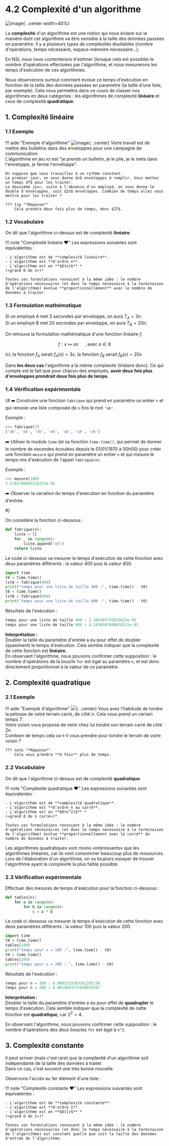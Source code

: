 # 4.2 Complexité d'un algorithme 

![image](data/meme.png){: .center width=40%}


La **complexité** d'un algorithme est une notion qui nous éclaire sur la manière dont cet algorithme va être sensible à la taille des données passées en paramètre. Il y a plusieurs types de complexités étudiables (nombre d'opérations, temps nécessaire, espace-mémoire nécessaire...).

En NSI, nous nous contenterons d'estimer (lorsque cela est possible) le nombre d'opérations effectuées par l'algorithme, et nous mesurerons les temps d'exécution de ces algortihmes. 

Nous observerons surtout comment évolue ce temps d'exécution en fonction de la taille des données passées en paramètre (la taille d'une liste, par exemple). Cela nous permettra dans ce cours de classer nos algorithmes en deux catégories : les algorithmes de complexité **linéaire** et ceux de complexité **quadratique**.


## 1. Complexité linéaire

### 1.1 Exemple 

!!! aide "Exemple d'algorithme"
    ![image](data/env.png){: .center}
    Votre travail est de mettre des bulletins dans des enveloppes pour une campagne de communication.  
    L'algorithme en jeu ici est "je prends un bulletin, je le plie, je le mets dans l'enveloppe, je ferme l'enveloppe". 
    
    On suppose que vous travaillez à un rythme constant.  
    Le premier jour, on vous donne $n$ enveloppes à remplir. Vous mettez un temps $T$ pour les traiter.  
    Le deuxième jour, suite à l'absence d'un employé, on vous donne le double d'enveloppes, soit $2n$ enveloppes. Combien de temps allez vous mettre pour les traiter ?

    ??? tip "*Réponse*"
        Cela prendra deux fois plus de temps, donc $2T$.

### 1.2 Vocabulaire 

On dit que l'algorithme ci-dessus est de complexité **linéaire**.  

!!! note "Complexité linéaire :heart:"
    Les expressions suivantes sont équivalentes :
    
    - L'algorithme est de **complexité linéaire**.
    - L'algorithme est **d'ordre n**.  
    - L'algorithme est en **$O(n)$** *  
    («grand O de n»)*

    Toutes ces formulations renvoient à la même idée : le nombre d'opérations nécessaires (et donc le temps nécessaire à la terminaison de l'algorithme) évolue **proportionnellement** avec le nombre de données à traiter.

### 1.3 Formulation mathématique
Si un employé A met 3 secondes par enveloppe, on aura $T_A=3n$.  
Si un employé B met 20 secondes par enveloppe, on aura $T_B=20n$.  

On retrouve la formulation mathématique d'une fonction linéaire $f$.  

$$f : x \mapsto ax \quad\text{ , avec } a \in \mathbb{R}$$

Ici, la fonction $f_A$ serait $f_A(x)=3x$, la fonction $f_B$ serait $f_B(x)=20x$

Dans **les deux cas** l'algorithme a la même complexité (linéaire donc). Ce qui compte est le fait que pour chacun des employés, **avoir deux fois plus d'enveloppes prendrait deux fois plus de temps**.

### 1.4 Vérification expérimentale 
{#
:arrow_right: Construire une fonction ```fabrique``` qui prend en paramètre un entier ```n``` et qui renvoie une liste composée de ```n``` fois le mot ```'ok'```. 
         
*Exemple :* 
```python
>>> fabrique(7)
['ok', 'ok', 'ok', 'ok', 'ok', 'ok', 'ok']
```

:arrow_right: Utiliser le module ```time``` (et sa fonction ```time.time()```, qui permet de donner le nombre de secondes écoulées depuis le 01/01/1970 à 00h00) pour créer une fonction ```mesure``` qui prend en paramètre un entier ```n``` et qui mesure le temps mis d'exécution de l'appel ```fabrique(n)```.

*Exemple :* 
```python
>>> mesure(100)
3.5762786865234375e-05
```

:arrow_right: Observer la variation du temps d'exécution en fonction du paramètre d'entrée.

#}



On considère la fonction ci-dessous :


```python
def fabrique(n):
    liste = []
    for _ in range(n):
        liste.append("ok")
    return liste
```

Le code ci-dessous va mesurer le temps d'exécution de cette fonction avec deux paramètres différents : la valeur 400 puis la valeur 800.


```python
import time
t0 = time.time()
lstA = fabrique(400)
print("temps pour une liste de taille 400 :", time.time() - t0)
t0 = time.time()
lstB = fabrique(800)
print("temps pour une liste de taille 800 :", time.time() - t0)
```

Résultats de l'exécution :

```python
temps pour une liste de taille 400 : 2.384185791015625e-05
temps pour une liste de taille 800 : 4.2438507080078125e-05
```

**Interprétation :**  
Doubler la taille du paramètre d'entrée a eu pour effet de doubler (quasiment) le temps d'exécution. Cela semble indiquer que la complexité de cette fonction est **linéaire**.  
En observant l'algorithme, nous pouvons confirmer cette supposition : le nombre d'opérations de la boucle ```for``` est égal au paramètre ```n```, et est donc directement proportionnel à la valeur de ce paramètre.


## 2. Complexité quadratique

### 2.1 Exemple 

!!! aide "Exemple d'algorithme"
    ![](data/terrain.png){: .center}
    Vous avez l'habitude de tondre la pelouse de votre terrain carré, de côté $n$. Cela vous prend un certain temps $T$.  
    Votre voisin vous propose de venir chez lui tondre son terrain carré de côté $2n$.   
    Combien de temps cela va-t-il vous prendre pour tondre le terrain de votre voisin ?

    ??? note "*Réponse*"
        Cela vous prendra **4 fois** plus de temps.



### 2.2 Vocabulaire 

On dit que l'algorithme ci-dessus est de complexité **quadratique**.  

!!! note "Complexité quadratique :heart:"
    Les expressions suivantes sont équivalentes :
    
    - L'algorithme est de **complexité quadratique**.
    - L'algorithme est **d'ordre n au carré**.  
    - L'algorithme est en **$O(n^2)$** *  
    («grand O de n carré»)*

    Toutes ces formulations renvoient à la même idée : le nombre d'opérations nécessaires (et donc le temps nécessaire à la terminaison de l'algorithme) évolue **proportionnellement avec le carré** du nombre de données à traiter.


Les algorithmes quadratiques sont moins «intéressants» que les algorithmes linéaires, car ils vont consommer beaucoup plus de ressources. Lors de l'élaboration d'un algorithme, on va toujours essayer de trouver l'algorithme ayant la complexité la plus faible possible.

### 2.3 Vérification expérimentale 
Effectuer des mesures de temps d'exécution pour la fonction ci-dessous :

```python
def tables(n):
    for a in range(n):
        for b in range(n):
            c = a * b

```

Le code ci-dessous va mesurer le temps d'exécution de cette fonction avec deux paramètres différents : la valeur 100 puis la valeur 200.


```python
import time
t0 = time.time()
tables(100)
print("temps pour n = 100 :", time.time() - t0)
t0 = time.time()
tables(200)
print("temps pour n = 200 : ", time.time() - t0)
```


Résultats de l'exécution :

```python
temps pour n = 100 : 0.0003533363342285156
temps pour n = 200 : 0.0014693737030029297
```

**Interprétation :**  
Doubler la taille du paramètre d'entrée a eu pour effet de **quadrupler** le temps d'exécution. Cela semble indiquer que la complexité de cette fonction est **quadratique**, car $2^2=4$.  

En observant l'algorithme, nous pouvons confirmer cette supposition : le nombre d'opérations des deux boucles ```for``` est égal à ```n^2```.


## 3. Complexité constante

Il peut arriver (mais c'est rare) que la complexité d'un algorithme soit indépendante de la taille des données à traiter.  
Dans ce cas, c'est souvent une très bonne nouvelle.

Observons l'accès au 1er élément d'une liste :



!!! note "Complexité constante :heart:"
    Les expressions suivantes sont équivalentes :
    
    - L'algorithme est de **complexité constante**.
    - L'algorithme est **d'ordre 1**.  
    - L'algorithme est en **$O(1)$** *  
    («grand O de 1»)*

    Toutes ces formulations renvoient à la même idée : le nombre d'opérations nécessaires (et donc le temps nécessaire à la terminaison de l'algorithme) est constant quelle que soit la taille des données d'entrée de l'algorithme.